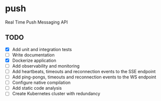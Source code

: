 # push
Real Time Push Messaging API

## TODO
* [X] Add unit and integration tests
* [ ] Write documentation
* [X] Dockerize application
* [ ] Add observability and monitoring
* [ ] Add heartbeats, timeouts and reconnection events to the SSE endpoint
* [ ] Add ping-pongs, timeouts and reconnection events to the WS endpoint
* [ ] Configure native compilation
* [ ] Add static code analysis
* [ ] Create Kubernetes cluster with redundancy
